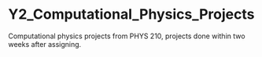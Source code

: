 # Y2_Computational_Physics_Projects
Computational physics projects from PHYS 210, projects done within two weeks after assigning.

